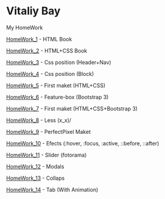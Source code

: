 # Vitaliy Bay
My HomeWork


[HomeWork_1](VitaliyBay.github.io/HomeWork_1 "HomeWork") - HTML Book

[HomeWork_2](VitaliyBay.github.io/HomeWork_2 "HomeWork") - HTML+CSS Book

[HomeWork_3](VitaliyBay.github.io/HomeWork_3 "HomeWork") - Css position (Header+Nav)

[HomeWork_4](VitaliyBay.github.io/HomeWork_4 "HomeWork") - Css position (Block)

[HomeWork_5](VitaliyBay.github.io/HomeWork_5 "HomeWork") - First maket (HTML+CSS)

[HomeWork_6](VitaliyBay.github.io/HomeWork_6 "HomeWork") - Feature-box (Bootstrap 3)

[HomeWork_7](VitaliyBay.github.io/HomeWork_7 "HomeWork") - First maket (HTML+CSS+Bootstrap 3)

[HomeWork_8](VitaliyBay.github.io/HomeWork_8 "HomeWork") - Less \(x_x)/

[HomeWork_9](VitaliyBay.github.io/HomeWork_9 "HomeWork") - PerfectPixel Maket

[HomeWork_10](VitaliyBay.github.io/HomeWork_10 "HomeWork") - Efects (:hover, :focus, :active, ::before, ::after)

[HomeWork_11](VitaliyBay.github.io/HomeWork_11 "HomeWork") - Slider (fotorama)

[HomeWork_12](VitaliyBay.github.io/HomeWork_12 "HomeWork") - Modals

[HomeWork_13](VitaliyBay.github.io/HomeWork_13 "HomeWork") - Collaps

[HomeWork_14](VitaliyBay.github.io/HomeWork_14 "HomeWork") - Tab (With Animation)
